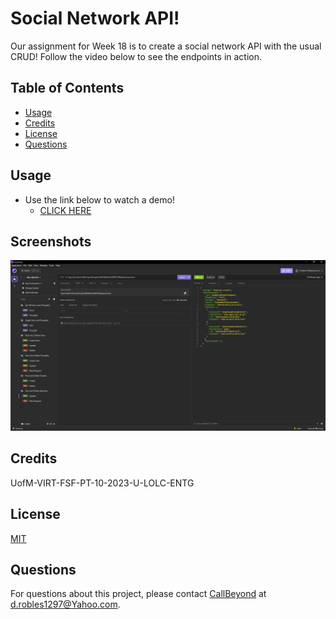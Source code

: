 
# Social Network API!

Our assignment for Week 18 is to create a social network API with the usual CRUD!
Follow the video below to see the endpoints in action.
## Table of Contents

- [Usage](#usage)
- [Credits](#credits)
- [License](https://choosealicense.com/licenses/mit/)
- [Questions](#questions)
## Usage
- Use the link below to watch a demo!
    - [CLICK HERE](https://youtu.be/SP8GGQyuzdQ)



## Screenshots

![App Screenshot](./assets/main.png)

## Credits

UofM-VIRT-FSF-PT-10-2023-U-LOLC-ENTG
## License

[MIT](https://choosealicense.com/licenses/mit/)

## Questions

For questions about this project, please contact [CallBeyond](https://github.com/CallBeyond) at d.robles1297@Yahoo.com.